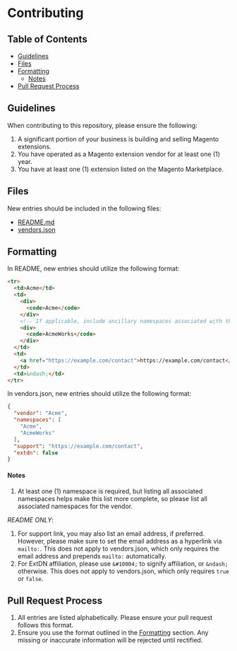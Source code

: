 # Contributing

## Table of Contents

- [Guidelines](#guidelines)
- [Files](#files)
- [Formatting](#formatting)
  + [Notes](#notes)
- [Pull Request Process](#pull-request-process)

## Guidelines

When contributing to this repository, please ensure the following:

1. A significant portion of your business is building and selling Magento extensions.
2. You have operated as a Magento extension vendor for at least one (1) year.
3. You have at least one (1) extension listed on the Magento Marketplace.

## Files

New entries should be included in the following files:

- [README.md](https://github.com/auroraextensions/vendors/blob/master/README.md)
- [vendors.json](https://github.com/auroraextensions/vendors/blob/master/data/vendors.json)

## Formatting

In README, new entries should utilize the following format:

```html
<tr>
  <td>Acme</td>
  <td>
    <div>
      <code>Acme</code>
    </div>
    <!-- If applicable, include ancillary namespaces associated with the vendor. -->
    <div>
      <code>AcmeWorks</code>
    </div>
  </td>
  <td>
    <a href="https://example.com/contact">https://example.com/contact</a>
  </td>
  <td>&ndash;</td>
</tr>
```

In vendors.json, new entries should utilize the following format:

```json
{
  "vendor": "Acme",
  "namespaces": [
    "Acme",
    "AcmeWorks"
  ],
  "support": "https://example.com/contact",
  "extdn": false
}
```

#### Notes

1. At least one (1) namespace is required, but listing all associated namespaces helps
   make this list more complete, so please list all associated namespaces for the vendor.

_README ONLY_:

1. For support link, you may also list an email address, if preferred. However, please
   make sure to set the email address as a hyperlink via `mailto:`. This does not apply to
   vendors.json, which only requires the email address and prepends `mailto:` automatically.
2. For ExtDN affiliation, please use `&#10004;` to signify affiliation, or `&ndash;` otherwise.
   This does not apply to vendors.json, which only requires `true` or `false`.

## Pull Request Process

1. All entries are listed alphabetically. Please ensure your pull request follows
   this format.
2. Ensure you use the format outlined in the [Formatting](#formatting) section. Any
   missing or inaccurate information will be rejected until rectified.
